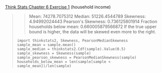 [Think Stats Chapter 6 Exercise 1](http://greenteapress.com/thinkstats2/html/thinkstats2007.html#toc60) (household income)

>> Mean: 74278.7075312
> Median: 51226.4544789
> Skewness: 4.94992024443
> Pearson's Skewness: 0.736125801914
> Fraction households below mean: 0.660005879566872
> If the true upper bound is higher, the data will be skewed even more to the right.  
> ```
> import thinkstats2, Skewness, PearsonMedianSkewness
> sample_mean = sample.mean()
> sample_median = thinkstats2.Cdf(sample).Value(0.5)
> sample_skewness = Skewness(sample)
> sample_pearson_skewness = PearsonMedianSkewness(sample)
> households_below_mean = len(sample[sample < sample_mean])/len(sample)
> ```
